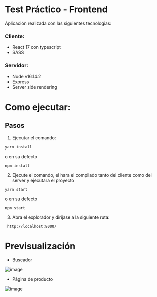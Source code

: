 # Test Práctico - Frontend

Aplicación realizada con las siguientes tecnologias:

### Cliente:
- React 17 con typescript
- SASS
### Servidor:
- Node v16.14.2
- Express
- Server side rendering

# Como ejecutar:

## Pasos

1. Ejecutar el comando:

```
yarn install
```

o en su defecto

```
npm install
```

2. Ejecute el comando, el hara el compilado tanto del cliente como del server y ejecutara el proyecto

```
yarn start
```
o en su defecto

```
npm start
```

3. Abra el explorador y diríjase a la siguiente ruta:

```
 http://localhost:8000/
```

# Previsualización

- Buscador

![image](https://user-images.githubusercontent.com/60350664/169598009-0e1f9bcb-1d1b-4d4e-a0be-e1b64a6187f5.png)


- Página de producto

![image](https://user-images.githubusercontent.com/60350664/169598057-5491448c-7a00-4807-9617-1d38abfe02e0.png)

